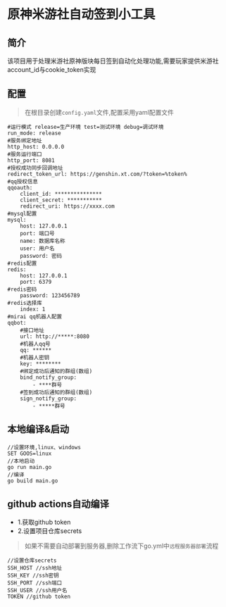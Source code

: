 # 原神米游社自动签到小工具

## 简介
该项目用于处理米游社原神版块每日签到自动化处理功能,需要玩家提供米游社account_id与cookie_token实现

## 配置
> 在根目录创建`config.yaml`文件,配置采用yaml配置文件 
```
#运行模式 release=生产环境 test=测试环境 debug=调试环境
run_mode: release
#服务绑定地址
http_host: 0.0.0.0
#服务运行端口
http_port: 8081
#授权成功同步回调地址
redirect_token_url: https://genshin.xt.com/?token=%token%
#qq授权信息
qqoauth:
    client_id: ***************
    client_secret: ***********
    redirect_uri: https://xxxx.com
#mysql配置
mysql:
    host: 127.0.0.1
    port: 端口号
    name: 数据库名称
    user: 用户名
    password: 密码
#redis配置
redis:
    host: 127.0.0.1
    port: 6379
#redis密码
    password: 123456789
#redis选择库 
    index: 1
#mirai qq机器人配置
qqbot:
    #接口地址
    url: http://*****:8080
    #机器人qq号
    qq: ******
    #机器人密钥
    key: ********
    #绑定成功后通知的群组(数组)
    bind_notify_group:
        - ****群号
    #签到成功后通知的群组(数组)
    sign_notify_group:
        - *****群号
```


## 本地编译&启动
```
//设置环境,linux、windows
SET GOOS=linux
//本地启动
go run main.go
//编译
go build main.go
```
## github actions自动编译
- 1.获取github token
- 2.设置项目仓库secrets
> 如果不需要自动部署到服务器,删除工作流下go.yml中`远程服务器部署`流程
```
//设置仓库secrets
SSH_HOST //ssh地址
SSH_KEY //ssh密钥
SSH_PORT //ssh端口
SSH_USER //ssh用户名
TOKEN //github token
```
